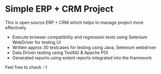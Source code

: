 # Simple ERP + CRM Project 

  This is open source ERP + CRM which helps to manage project more effectively 

* Execute browser compatibility and regression tests using Selenium WebDriver for testing UI 
* Written approx 30 testcases for testing using Java, Selenium webdriver
* Data Driven testing using TestNG & Apache POI
* Generated reports using  extent reports integrated into the framework

Feel free to check :-) 
